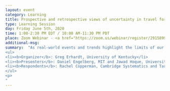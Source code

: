 ```yaml
---
layout: event
category: Learning
title: Prospective and retrospective views of uncertainty in travel forecasting
type: Learning Session
day: Friday June 5th, 2020
time: 1:00-2:30 PM EDT / 10:00 AM-11:30 PM PDT
place: Zoom Webinar - <a href="https://zoom.us/webinar/register/2915899415446/WN_Nr12HVE0TQe9GdQ3v1LwKA">Registration Now Open</a>
additional-msg:
summary:  "As real-world events and trends highlight the limits of our predictions, there is a growing recognition of the value of explicitly considering uncertainty in travel forecasting.  This webinar considers contrasting approaches to considering that uncertainty.  The prospective approach, presented by Mr. Daniel Engelberg, considers what may go wrong in travel forecasts and how those potential errors would affect the outcome.  The retrospective approach, presented by Mr. Hoque, considers what has gone wrong in past forecasts and how actual outcomes compare to those forecasts.  The output of both approaches is a range of forecasts that capture the expected uncertainty.  Following the presentations, Dr. Rachel Copperman and Ms. Tara Weidner will lead a discussion of the trade-offs and potential complementarity of these approaches.  
<ul>
<li><b>Organizer</b>: Greg Erhardt, University of Kentucky</li>
<li><b>Presenters</b>: Daniel Engelberg, MIT and Jawad Hoque, University of Kentucky</li>
<li><b>Respondents</b>: Rachel Copperman, Cambridge Systematics and Tara Weidner, Oregon DOT</li>
</ul>
<p>
"
---
```

